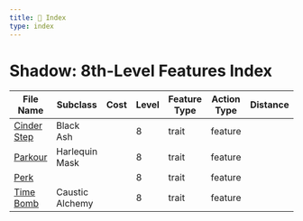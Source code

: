 ```yaml
---
title: 📑 Index
type: index
---
```


# Shadow: 8th-Level Features Index

| File Name                       | Subclass        | Cost | Level | Feature Type | Action Type | Distance | Target |
| ------------------------------- | --------------- | ---- | ----- | ------------ | ----------- | -------- | ------ |
| [Cinder Step](../Cinder%20Step) | Black Ash       |      | 8     | trait        | feature     |          |        |
| [Parkour](../Parkour)           | Harlequin Mask  |      | 8     | trait        | feature     |          |        |
| [Perk](../Perk)                 |                 |      | 8     | trait        | feature     |          |        |
| [Time Bomb](../Time%20Bomb)     | Caustic Alchemy |      | 8     | trait        | feature     |          |        |

